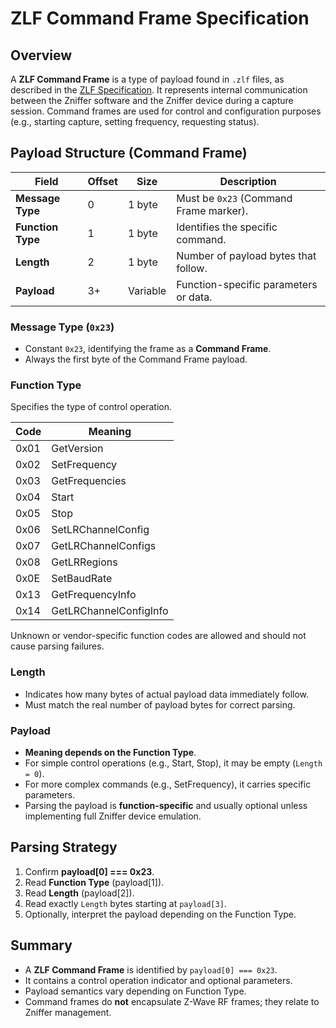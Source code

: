 # ZLF Command Frame Specification

## Overview

A **ZLF Command Frame** is a type of payload found in `.zlf` files, as described
in the [ZLF Specification](../zlf.md). It represents internal communication
between the Zniffer software and the Zniffer device during a capture session.
Command frames are used for control and configuration purposes (e.g., starting
capture, setting frequency, requesting status).

## Payload Structure (Command Frame)

| Field             | Offset | Size     | Description                            |
| ----------------- | ------ | -------- | -------------------------------------- |
| **Message Type**  | 0      | 1 byte   | Must be `0x23` (Command Frame marker). |
| **Function Type** | 1      | 1 byte   | Identifies the specific command.       |
| **Length**        | 2      | 1 byte   | Number of payload bytes that follow.   |
| **Payload**       | 3+     | Variable | Function-specific parameters or data.  |

### Message Type (`0x23`)

- Constant `0x23`, identifying the frame as a **Command Frame**.
- Always the first byte of the Command Frame payload.

### Function Type

Specifies the type of control operation.

| Code | Meaning                |
| ---- | ---------------------- |
| 0x01 | GetVersion             |
| 0x02 | SetFrequency           |
| 0x03 | GetFrequencies         |
| 0x04 | Start                  |
| 0x05 | Stop                   |
| 0x06 | SetLRChannelConfig     |
| 0x07 | GetLRChannelConfigs    |
| 0x08 | GetLRRegions           |
| 0x0E | SetBaudRate            |
| 0x13 | GetFrequencyInfo       |
| 0x14 | GetLRChannelConfigInfo |

Unknown or vendor-specific function codes are allowed and should not cause
parsing failures.

### Length

- Indicates how many bytes of actual payload data immediately follow.
- Must match the real number of payload bytes for correct parsing.

### Payload

- **Meaning depends on the Function Type**.
- For simple control operations (e.g., Start, Stop), it may be empty
  (`Length = 0`).
- For more complex commands (e.g., SetFrequency), it carries specific
  parameters.
- Parsing the payload is **function-specific** and usually optional unless
  implementing full Zniffer device emulation.

## Parsing Strategy

1. Confirm **payload[0] === 0x23**.
2. Read **Function Type** (payload[1]).
3. Read **Length** (payload[2]).
4. Read exactly `Length` bytes starting at `payload[3]`.
5. Optionally, interpret the payload depending on the Function Type.

## Summary

- A **ZLF Command Frame** is identified by `payload[0] === 0x23`.
- It contains a control operation indicator and optional parameters.
- Payload semantics vary depending on Function Type.
- Command frames do **not** encapsulate Z-Wave RF frames; they relate to Zniffer
  management.
